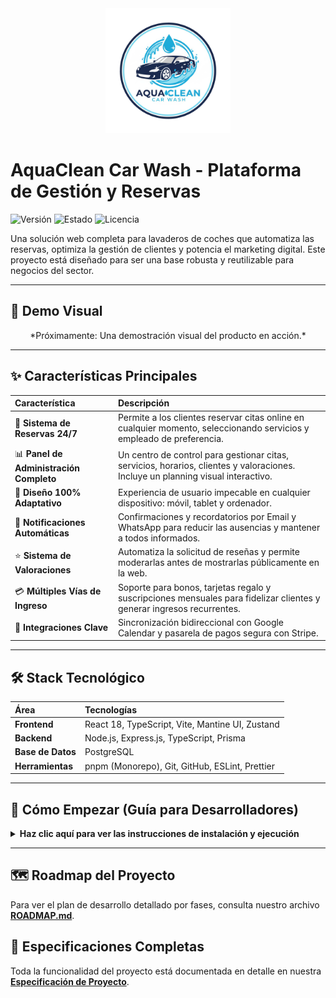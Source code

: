 <div align="center">
  <img src="./docs/assets/logo.png" alt="AquaClean Car Wash Logo" width="200"/>
</div>

# AquaClean Car Wash - Plataforma de Gestión y Reservas

![Versión](https://img.shields.io/badge/version-1.0.0-blue)
![Estado](https://img.shields.io/badge/status-en--desarrollo-green)
![Licencia](https://img.shields.io/badge/licencia-privada-red)

Una solución web completa para lavaderos de coches que automatiza las reservas, optimiza la gestión de clientes y potencia el marketing digital. Este proyecto está diseñado para ser una base robusta y reutilizable para negocios del sector.

---

## 🎥 Demo Visual

<!-- TODO: Añadir un GIF animado mostrando el flujo de reserva del cliente y el panel de administración -->
<div align="center">
  *Próximamente: Una demostración visual del producto en acción.*
</div>

---

## ✨ Características Principales

| Característica                          | Descripción                                                                                                                      |
| :-------------------------------------- | :------------------------------------------------------------------------------------------------------------------------------- |
| 📅 **Sistema de Reservas 24/7**         | Permite a los clientes reservar citas online en cualquier momento, seleccionando servicios y empleado de preferencia.            |
| 📊 **Panel de Administración Completo** | Un centro de control para gestionar citas, servicios, horarios, clientes y valoraciones. Incluye un planning visual interactivo. |
| 📱 **Diseño 100% Adaptativo**           | Experiencia de usuario impecable en cualquier dispositivo: móvil, tablet y ordenador.                                            |
| 🔔 **Notificaciones Automáticas**       | Confirmaciones y recordatorios por Email y WhatsApp para reducir las ausencias y mantener a todos informados.                    |
| ⭐ **Sistema de Valoraciones**          | Automatiza la solicitud de reseñas y permite moderarlas antes de mostrarlas públicamente en la web.                              |
| 💳 **Múltiples Vías de Ingreso**        | Soporte para bonos, tarjetas regalo y suscripciones mensuales para fidelizar clientes y generar ingresos recurrentes.            |
| 🔗 **Integraciones Clave**              | Sincronización bidireccional con Google Calendar y pasarela de pagos segura con Stripe.                                          |

---

## 🛠️ Stack Tecnológico

| Área              | Tecnologías                                     |
| :---------------- | :---------------------------------------------- |
| **Frontend**      | React 18, TypeScript, Vite, Mantine UI, Zustand |
| **Backend**       | Node.js, Express.js, TypeScript, Prisma         |
| **Base de Datos** | PostgreSQL                                      |
| **Herramientas**  | pnpm (Monorepo), Git, GitHub, ESLint, Prettier  |

---

## 🚀 Cómo Empezar (Guía para Desarrolladores)

<details>
<summary><strong>Haz clic aquí para ver las instrucciones de instalación y ejecución</strong></summary>

### Requisitos Previos

- Node.js (v20+)
- pnpm (v9+)
- Git
- Una instancia de PostgreSQL en ejecución

### Pasos para la Instalación

1.  **Clonar el repositorio:**

    ```bash
    git clone https://github.com/R3v180/AquaCleanCarWash.git
    cd AquaCleanCarWash
    ```

2.  **Instalar dependencias:**

    ```bash
    pnpm install
    ```

3.  **Configurar variables de entorno:**

    - Habrá un archivo `.env.example` en la carpeta del servidor (`apps/server`).
    - Cópialo a un nuevo archivo llamado `.env` en la misma carpeta.
    - Rellena las variables (credenciales de la base de datos, claves de API, etc.).
      _Nota: Estos archivos se crearán durante el desarrollo del backend._

4.  **Ejecutar las migraciones de la base de datos:**

    ```bash
    # Ejecuta el script 'migrate:dev' solo en el workspace del servidor
    pnpm --filter server run migrate:dev
    ```

5.  **Iniciar los servidores de desarrollo:**
    ```bash
    # Este comando iniciará el frontend y el backend simultáneamente
    pnpm dev
    ```

</details>

---

## 🗺️ Roadmap del Proyecto

Para ver el plan de desarrollo detallado por fases, consulta nuestro archivo [**ROADMAP.md**](./ROADMAP.md).

## 📄 Especificaciones Completas

Toda la funcionalidad del proyecto está documentada en detalle en nuestra [**Especificación de Proyecto**](./docs/PROJECT_SPECIFICATION.md).
